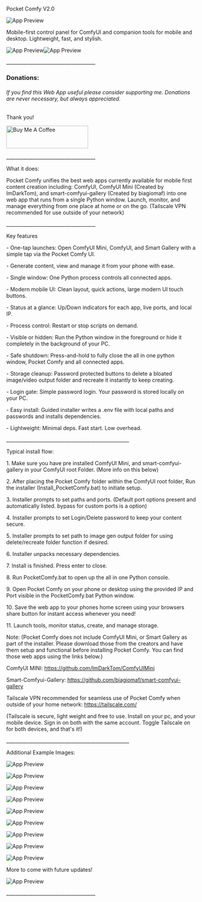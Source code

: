 Pocket Comfy V2.0

![App Preview](https://github.com/PastLifeDreamer/Pocket-Comfy/blob/main/static/ExampleImages/PocketComfyTemplate.png?raw=true)

Mobile-first control panel for ComfyUI and companion tools for mobile and desktop. Lightweight, fast, and stylish.



![App Preview](https://github.com/PastLifeDreamer/Pocket-Comfy/blob/main/static/ExampleImages/LoginPage.GIF?raw=true)![App Preview](https://github.com/PastLifeDreamer/Pocket-Comfy/blob/main/static/ExampleImages/ControlePage.GIF?raw=true)


\_\_\_\_\_\_\_\_\_\_\_\_\_\_\_\_\_\_\_\_\_\_\_\_\_\_\_\_\_\_\_\_\_\_\_\_\_

### **Donations:**

###### If you find this Web App useful please consider supporting me. Donations are never necessary, but always appreciated. 

Thank you!

<a href="https://www.buymeacoffee.com/pastlifedreamer" target="\_blank"><img src="https://cdn.buymeacoffee.com/buttons/v2/default-blue.png" alt="Buy Me A Coffee" style="height: 60px !important;width: 217px !important;" ></a>

\_\_\_\_\_\_\_\_\_\_\_\_\_\_\_\_\_\_\_\_\_\_\_\_\_\_\_\_\_\_\_\_\_\_\_\_\_

What it does:

Pocket Comfy unifies the best web apps currently available for mobile first content creation including: ComfyUI, ComfyUI Mini (Created by ImDarkTom), and smart-comfyui-gallery (Created by biagiomaf) into one web app that runs from a single Python window. Launch, monitor, and manage everything from one place at home or on the go. (Tailscale VPN recommended for use outside of your network)

\_\_\_\_\_\_\_\_\_\_\_\_\_\_\_\_\_\_\_\_\_\_\_\_\_\_\_\_\_\_\_\_\_\_\_\_\_

Key features

\- One-tap launches: Open ComfyUI Mini, ComfyUI, and Smart Gallery with a simple tap via the Pocket Comfy UI.

\- Generate content, view and manage it from your phone with ease.

\- Single window: One Python process controls all connected apps.

\- Modern mobile UI: Clean layout, quick actions, large modern UI touch buttons.

\- Status at a glance: Up/Down indicators for each app, live ports, and local IP.

\- Process control: Restart or stop scripts on demand.

\- Visible or hidden: Run the Python window in the foreground or hide it completely in the background of your PC.

\- Safe shutdown: Press-and-hold to fully close the all in one python window, Pocket Comfy and all connected apps.

\- Storage cleanup: Password protected buttons to delete a bloated image/video output folder and recreate it instantly to keep creating.

\- Login gate: Simple password login. Your password is stored locally on your PC.

\- Easy install: Guided installer writes a .env file with local paths and passwords and installs dependencies.

\- Lightweight: Minimal deps. Fast start. Low overhead.


\_\_\_\_\_\_\_\_\_\_\_\_\_\_\_\_\_\_\_\_\_\_\_\_\_\_\_\_\_\_\_\_\_\_\_\_\_\_\_\_\_\_\_\_\_\_\_\_\_\_\_


Typical install flow:

1\. Make sure you have pre installed ComfyUI Mini, and smart-comfyui-gallery in your ComfyUI root Folder. (More info on this below)

2\. After placing the Pocket Comfy folder within the ComfyUI root folder, Run the installer (Install_PocketComfy.bat) to initiate setup.

3\. Installer prompts to set paths and ports. (Default port options present and automatically listed. bypass for custom ports is a option)

4\. Installer prompts to set Login/Delete password to keep your content secure.

5\. Installer prompts to set path to image gen output folder for using delete/recreate folder function if desired.

6\. Installer unpacks necessary dependencies.

7\. Install is finished. Press enter to close. 

8\. Run PocketComfy.bat to open up the all in one Python console.

9\. Open Pocket Comfy on your phone or desktop using the provided IP and Port visible in the PocketComfy.bat Python window.

10\. Save the web app to your phones home screen using your browsers share button for instant access whenever you need!

11\. Launch tools, monitor status, create, and manage storage.


Note: (Pocket Comfy does not include ComfyUI Mini, or Smart Gallery as part of the installer. Please download those from the creators and have them setup and functional before installing Pocket Comfy. You can find those web apps using the links below.)


ComfyUI MINI: https://github.com/ImDarkTom/ComfyUIMini 


Smart-Comfyui-Gallery: https://github.com/biagiomaf/smart-comfyui-gallery


Tailscale VPN recommended for seamless use of Pocket Comfy when outside of your home network: https://tailscale.com/

(Tailscale is secure, light weight and free to use. Install on your pc, and your mobile device. Sign in on both with the same account. Toggle Tailscale on for both devices, and that's it!)


\_\_\_\_\_\_\_\_\_\_\_\_\_\_\_\_\_\_\_\_\_\_\_\_\_\_\_\_\_\_\_\_\_\_\_\_\_\_\_\_\_\_\_\_\_\_\_\_\_\_\_


Additional Example Images:

![App Preview](https://github.com/PastLifeDreamer/Pocket-Comfy/blob/main/static/ExampleImages/PhoneIcon.PNG?raw=true)

![App Preview](https://github.com/PastLifeDreamer/Pocket-Comfy/blob/main/static/ExampleImages/Login.PNG?raw=true)

![App Preview](https://github.com/PastLifeDreamer/Pocket-Comfy/blob/main/static/ExampleImages/ControlPage.PNG?raw=true)

![App Preview](https://github.com/PastLifeDreamer/Pocket-Comfy/blob/main/static/ExampleImages/Functions.PNG?raw=true)

![App Preview](https://github.com/PastLifeDreamer/Pocket-Comfy/blob/main/static/ExampleImages/NetworkStatus.jpg?raw=true)

![App Preview](https://github.com/PastLifeDreamer/Pocket-Comfy/blob/main/static/ExampleImages/Mini.PNG?raw=true)

![App Preview](https://github.com/PastLifeDreamer/Pocket-Comfy/blob/main/static/ExampleImages/ImageGen.PNG?raw=true)

![App Preview](https://github.com/PastLifeDreamer/Pocket-Comfy/blob/main/static/ExampleImages/Gallery.PNG?raw=true)

![App Preview](https://github.com/PastLifeDreamer/Pocket-Comfy/blob/main/static/ExampleImages/ComfyUI.PNG?raw=true)




More to come with future updates! 


![App Preview](https://github.com/PastLifeDreamer/Pocket-Comfy/blob/main/static/pocket-comfy-hero.png?raw=true)



\_\_\_\_\_\_\_\_\_\_\_\_\_\_\_\_\_\_\_\_\_\_\_\_\_\_\_\_\_\_\_\_\_\_\_\_\_